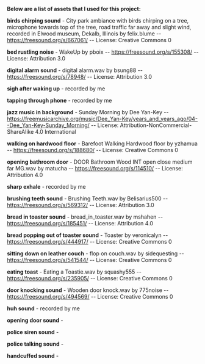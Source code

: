 **Below are a list of assets that I used for this project:**

**birds chirping sound** - City park ambiance with birds chirping on a tree, microphone towards top of the tree, road traffic far away and slight wind, recorded in Elwood museum, Dekalb, Illinois by felix.blume -- https://freesound.org/s/667061/ -- License: Creative Commons 0

**bed rustling noise** - WakeUp by pboix -- https://freesound.org/s/155308/ -- License: Attribution 3.0

**digital alarm sound** - digital alarm.wav by bsung88 -- https://freesound.org/s/78948/ -- License: Attribution 3.0

**sigh after waking up** - recorded by me

**tapping through phone** - recorded by me

**jazz music in background** - Sunday Morning by Dee Yan-Key -- https://freemusicarchive.org/music/Dee_Yan-Key/years_and_years_ago/04--Dee_Yan-Key-Sunday_Morning/ -- License: Attribution-NonCommercial-ShareAlike 4.0 International

**walking on hardwood floor** - Barefoot Walking Hardwood floor by yzhamua -- https://freesound.org/s/188680/ -- License: Creative Commons 0

**opening bathroom door** - DOOR Bathroom Wood INT open close medium far MG.wav by matucha -- https://freesound.org/s/114510/ -- License: Attribution 4.0

**sharp exhale** - recorded by me

**brushing teeth sound** - Brushing Teeth.wav by Belisarius500 -- https://freesound.org/s/569312/ -- License: Attribution 3.0

**bread in toaster sound** - bread_in_toaster.wav by mshahen -- https://freesound.org/s/185451/ -- License: Attribution 4.0

**bread popping out of toaster sound** - Toaster by veronicalyn -- https://freesound.org/s/444917/ -- License: Creative Commons 0

**sitting down on leather couch** - flop on couch.wav by sidequesting -- https://freesound.org/s/541544/ -- License: Creative Commons 0

**eating toast** - Eating a Toastie.wav by squashy555 -- https://freesound.org/s/235905/ -- License: Creative Commons 0

**door knocking sound** - Wooden door knock.wav by 775noise -- https://freesound.org/s/494569/ -- License: Creative Commons 0

**huh sound** - recorded by me

**opening door sound** - 

**police siren sound** - 

**police talking sound** - 

**handcuffed sound** - 
